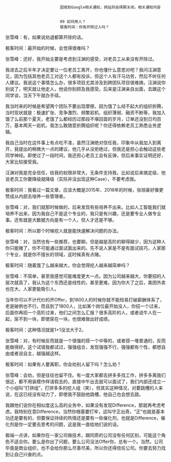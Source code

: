 
                            
                            因收到Google相关通知，网站将会择期关闭。相关通知内容
                            
                            
                            09 如何用人？
                            极客时间：你有开除过人吗？

张雪峰：有，如果说劝退都算开除的话。

极客时间：最开始的时候，会觉得很难吗？

张雪峰：还好，我开始主要是考虑到汪渊的感受，对老员工从来没有开除过。

我进去之后半年才决定要让一位老员工离开，你也懂什么意思对吧？我问汪渊意见，因为包括其他老员工对这个人都有投诉，但这个人有汗马功劳，然后不听任何人建议。我说这个事情怎么办，很多项目尤其涉及到跨团队项目很难搞，汪渊说你别说了，明天就让他走人，他说你别顾及我感受。后来是汪渊亲自出面，去跟这个同学谈，当天下午就办手续。

我当时来的时候是希望两个团队不要出现摩擦，因为饿了么经不起大的组织折腾，当时现状就是：极速扩张、竞争激烈、频繁宕机、组织薄弱、融资不断等，我加入饿了么前那个夏天，老饿了么都经历过那段不堪回首的岁月，订单还没到日均百万，基本两天一宕机，我怎么敢随意折腾组织呢？你还得依赖老员工熟悉业务逻辑。

我自己当时在这件事上有点吃不准，虽然汪渊绝对信任我，印象中从我加入到离开，我提出的稍微大一点的建议，他几乎从没拒绝过，但我还是担心会触动这些老同学神经。即使过了一段时间，我还担心老员工会有反弹，但后来事实证明还好，大家比较接受我。

汪渊对我是完全信任，给我的权限非常大，无条件支持我，比如说后来搞定级，他说老员工你要降级就降级（实际并没出现这种Case），不要考虑我。

极客时间：我看过一篇文章，应该大概是2015年、2016年的时候，张旭豪好像更赞成从内部去培养一些管理者。

张雪峰：对，我们就那时候做的，后来发现有些培养不出来。比如人工智能我们就培养不出来，因为我自己不是这个专业的，我只是有兴趣，还是要专业人做专业事。还有就是大数据方向是有一个人，但人才还是不够。

极客时间：所以那个时候挖人就是能快速解决问题的办法。

张雪峰：对，当然也有一些推荐，也要聊。但是越是高阶的聊得越少，因为这种人你只能赌了，你不可能通过面试面出来的。先不说人家是不是有面试技巧，人家那个专业，就是你不擅长的领域，这时候真有点赌。

极客时间：随着饿了么越来越大，你会觉得挖人越来越简单吗？

张雪峰：不简单，甚至我感觉可能难度更大一点。因为公司越来越大，你要招的人层次就高了，我认为这个东西还是线性的，甚至更难。因为你大了之后，美团外卖也在大，人家更能吸引人。

当年你可以不计代价的开Offer，到1800人的时候你就不能轻易打破薪酬体系了，老是破例也不行。而且到了1800人，比如某个岗位最开始没人，你招一个过来，后面你再招一个高阶过来，他们之间怎么汇报？很多高阶的人，或者说牛人在一起，尿不到一块，即使尿在一块，也很难做出好成绩。

极客时间：这种情况就是1+1没法大于2。

张雪峰：对，有时候反而就是一个很强的搭一个中等的，或者搭一堆普通的，反而能做得好。这个试错我都试过，强强组合，发现强强不行，强强都有个性，都想自由或者说自主，越强越这样。

极客时间：如果有人要离职，你会劝别人留下吗？怎么劝？

张雪峰：会劝，但是往往也留不住。有一度大家都去拼多多找工作，拼多多离我们很近，都不用装模作样请假去的，直接中午出去就可以面试了，我们内部还成立一个小组叫“打拼组”，打拼多多的挖人组（笑），但其实这种情况，对要跳槽的人来说，在这已经没有动力了，即使我不鼓励他跳槽，他自己也会想去跳。

我跟他们说你在相似度这么高的业务中，如果没有发现Difference，那就再考虑考虑。我特别在意Difference，当然你根基要打牢，这叫守正出奇。“正”也就是基本功还是要有的，但要保证持续的热情还是要有一些催化剂，也就是Difference，催化剂是你一定要去思考的问题，这是我一直给他们说的话。

极端一点讲，如果你在一家公司做技术，跟同质的公司没有任何区别，可能这个角色不适合你。要么是你出了问题，要么公司没法Offer你，总有一个。当然，公司毕竟是商业组织，也不会给你那么尽善尽美，所以你还得信任公司。你要去努力找到让自己兴奋的点。

                        
                        
                            